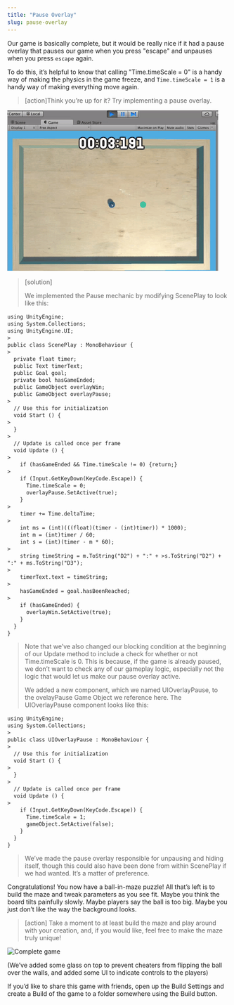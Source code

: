 ```yaml
---
title: "Pause Overlay"
slug: pause-overlay
---
```


Our game is basically complete, but it would be really nice if it had a pause overlay that pauses our game when you press "escape" and unpauses when you press `escape` again.

To do this, it’s helpful to know that calling "Time.timeScale = 0" is a handy way of making the physics in the game freeze, and `Time.timeScale = 1` is a handy way of making everything move again.

> [action]Think you’re up for it?  Try implementing a pause overlay.

![Pause Overlay](../assets/image16.gif)

> [solution]
>
>We implemented the Pause mechanic by modifying ScenePlay to look like this:
>
```
using UnityEngine;
using System.Collections;
using UnityEngine.UI;
>
public class ScenePlay : MonoBehaviour {
>
  private float timer;
  public Text timerText;
  public Goal goal;
  private bool hasGameEnded;
  public GameObject overlayWin;
  public GameObject overlayPause;
>
  // Use this for initialization
  void Start () {
>
  }
>
  // Update is called once per frame
  void Update () {
>
    if (hasGameEnded && Time.timeScale != 0) {return;}
>
    if (Input.GetKeyDown(KeyCode.Escape)) {
      Time.timeScale = 0;
      overlayPause.SetActive(true);
    }
>
    timer += Time.deltaTime;
>
    int ms = (int)(((float)(timer - (int)timer)) * 1000);
    int m = (int)timer / 60;
    int s = (int)(timer - m * 60);
>
    string timeString = m.ToString("D2") + ":" + >s.ToString("D2") + ":" + ms.ToString("D3");
>
    timerText.text = timeString;
>
    hasGameEnded = goal.hasBeenReached;
>
    if (hasGameEnded) {
      overlayWin.SetActive(true);
    }
  }
}
```
>Note that we’ve also changed our blocking condition at the beginning of our Update method to include a check for whether or not Time.timeScale is 0. This is because, if the game is already paused, we don’t want to check any of our gameplay logic, especially not the logic that would let us make our pause overlay active.
>
>We added a new component, which we named UIOverlayPause, to the ovelayPause Game Object we reference here. The UIOverlayPause component looks like this:
>
```
using UnityEngine;
using System.Collections;
>
public class UIOverlayPause : MonoBehaviour {
>
  // Use this for initialization
  void Start () {
>
  }
>
  // Update is called once per frame
  void Update () {
>
    if (Input.GetKeyDown(KeyCode.Escape)) {
      Time.timeScale = 1;
      gameObject.SetActive(false);
    }
  }
}
```
>We’ve made the pause overlay responsible for unpausing and hiding itself, though this could also have been done from within ScenePlay if we had wanted. It’s a matter of preference.

Congratulations!  You now have a ball-in-maze puzzle!  All that’s left is to build the maze and tweak parameters as you see fit. Maybe you think the board tilts painfully slowly. Maybe players say the ball is too big. Maybe you just don’t like the way the background looks.

> [action]
>Take a moment to at least build the maze and play around with your creation, and, if you would like, feel free to make the maze truly unique!

![Complete game](../assets/complete.gif)

(We’ve added some glass on top to prevent cheaters from flipping the ball over the walls, and added some UI to indicate controls to the players)

If you’d like to share this game with friends, open up the Build Settings and create a Build of the game to a folder somewhere using the Build button.
